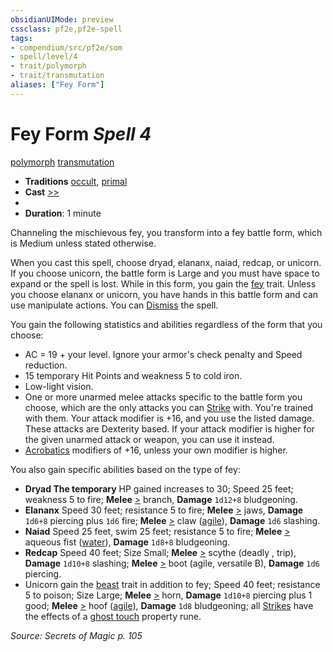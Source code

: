 ```yaml
---
obsidianUIMode: preview
cssclass: pf2e,pf2e-spell
tags:
- compendium/src/pf2e/som
- spell/level/4
- trait/polymorph
- trait/transmutation
aliases: ["Fey Form"]
---
```

# Fey Form *Spell 4*   
[polymorph](polymorph.md "Polymorph Effect Trait")  [transmutation](transmutation.md "Transmutation School Trait")  

- **Traditions** [occult](occult.md "Occult Tradition Trait"), [primal](primal.md "Primal Tradition Trait")
- **Cast** [>>](chapter-9-playing-the-game.md#Actions "Two-Action") 
- 
- **Duration**: 1 minute

Channeling the mischievous fey, you transform into a fey battle form, which is Medium unless stated otherwise.

When you cast this spell, choose dryad, elananx, naiad, redcap, or unicorn. If you choose unicorn, the battle form is Large and you must have space to expand or the spell is lost. While in this form, you gain the [fey](fey.md "Fey Creature Type Trait") trait. Unless you choose elananx or unicorn, you have hands in this battle form and can use manipulate actions. You can [Dismiss](dismiss.md) the spell.

You gain the following statistics and abilities regardless of the form that you choose:

- AC = 19 + your level. Ignore your armor's check penalty and Speed reduction.
- 15 temporary Hit Points and weakness 5 to cold iron.
- Low-light vision.
- One or more unarmed melee attacks specific to the battle form you choose, which are the only attacks you can [Strike](strike.md) with. You're trained with them. Your attack modifier is +16, and you use the listed damage. These attacks are Dexterity based. If your attack modifier is higher for the given unarmed attack or weapon, you can use it instead.
- [Acrobatics](skills.md#Acrobatics) modifiers of +16, unless your own modifier is higher.

You also gain specific abilities based on the type of fey:

- **Dryad The temporary** HP gained increases to 30; Speed 25 feet; weakness 5 to fire; **Melee** [>](chapter-9-playing-the-game.md#Actions "Single Action") branch, **Damage** `1d12+8` bludgeoning.
- **Elananx** Speed 30 feet; resistance 5 to fire; **Melee** [>](chapter-9-playing-the-game.md#Actions "Single Action") jaws, **Damage** `1d6+8` piercing plus `1d6` fire; **Melee** [>](chapter-9-playing-the-game.md#Actions "Single Action") claw ([agile](agile.md "Agile Weapon Trait")), **Damage** `1d6` slashing.
- **Naiad** Speed 25 feet, swim 25 feet; resistance 5 to fire; **Melee** [>](chapter-9-playing-the-game.md#Actions "Single Action") aqueous fist ([water](water.md "Water Energy & Element Trait")), **Damage** `1d8+8` bludgeoning.
- **Redcap** Speed 40 feet; Size Small; **Melee** [>](chapter-9-playing-the-game.md#Actions "Single Action") scythe (deadly <d10>, trip), **Damage** `1d10+8` slashing; **Melee** [>](chapter-9-playing-the-game.md#Actions "Single Action") boot (agile, versatile B), **Damage** `1d6` piercing.
- Unicorn gain the [beast](beast.md "Beast Creature Type Trait") trait in addition to fey; Speed 40 feet; resistance 5 to poison; Size Large; **Melee** [>](chapter-9-playing-the-game.md#Actions "Single Action") horn, **Damage** `1d10+8` piercing plus 1 good; **Melee** [>](chapter-9-playing-the-game.md#Actions "Single Action") hoof ([agile](agile.md "Agile Weapon Trait")), **Damage** `1d8` bludgeoning; all [Strikes](strike.md) have the effects of a [ghost touch](ghost-touch.md) property rune.

*Source: Secrets of Magic p. 105*